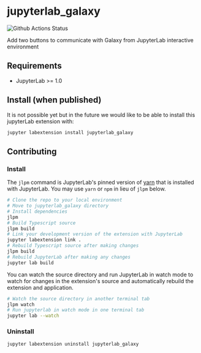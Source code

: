 # jupyterlab_galaxy

![Github Actions Status](https://github.com/NordicESMHub/jupyterlab_galaxy/workflows/Build/badge.svg)

Add two buttons to communicate with Galaxy from JupyterLab interactive environment


## Requirements

* JupyterLab >= 1.0

## Install (when published)

It is not possible yet but in the future we would like to be able to install this jupyterLab extension with:

```bash
jupyter labextension install jupyterlab_galaxy
```

## Contributing

### Install

The `jlpm` command is JupyterLab's pinned version of
[yarn](https://yarnpkg.com/) that is installed with JupyterLab. You may use
`yarn` or `npm` in lieu of `jlpm` below.

```bash
# Clone the repo to your local environment
# Move to jupyterlab_galaxy directory
# Install dependencies
jlpm
# Build Typescript source
jlpm build
# Link your development version of the extension with JupyterLab
jupyter labextension link .
# Rebuild Typescript source after making changes
jlpm build
# Rebuild JupyterLab after making any changes
jupyter lab build
```

You can watch the source directory and run JupyterLab in watch mode to watch for changes in the extension's source and automatically rebuild the extension and application.

```bash
# Watch the source directory in another terminal tab
jlpm watch
# Run jupyterlab in watch mode in one terminal tab
jupyter lab --watch
```

### Uninstall

```bash
jupyter labextension uninstall jupyterlab_galaxy
```

